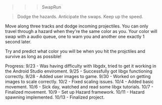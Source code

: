 >>>SwapRun

> Dodge the hazards.
> Anticipate the swaps.
> Keep up the speed.


Move along three tracks and dodge incoming projectiles. You can only travel through a hazard when they're the same color as you.
Your color will swap with a audio queue, one to warn you and another one exactly 1 second later. 

Try and predict what color you will be when you hit the projctiles and survive as long as possible! 


Progress:
9/23 - Was having difficulty with libgdx, tried to get it working in the Android Studio enviroment.
9/25 - Successfully got libgx functioning correctly.
9/28 - Added user images to game.
9/30 - Worked on getting images to scale correctly.
10/2 - Fixed scaling issues.
10/4 - Added basic movement.
10/6 - Sick day, watched and read some libgx tutorials.
10/7 - Finalized movement.
10/9 - Set up Hazard framework.
10/11 - Hazard spawning implemented.
10/13 - Finalized project.
